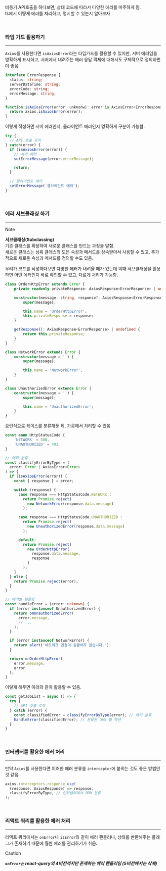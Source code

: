 비동기 API호출을 하다보면, 상태 코드에 따라서 다양한 에러를 마주하게 됨. <br />
ts에서 어떻게 에러를 처리하고, 명시할 수 있는지 알아보자

<br />

### 타입 가드 활용하기
---
`Axios`를 사용한다면 `isAxiosError`라는 타입가드를 활용할 수 있지만, 서버 에러임을 명확하게 표시하고, 서버에서 내려주는 에러 응답 객체에 대해서도 구체적으로 정의하면 더 좋음. <br />

```ts
interface ErrorResponse {
  status: string;
  serverDataTime: string;
  errorCode: string;
  errorMessage: string;
}

function isAxiosError(error: unknonw): error is AxiosError<ErrorResponse> {
  return axios.isAxiosError(error);
}
```
이렇게 작성하면 서버 에러인지, 클라이언트 에러인지 명확하게 구분이 가능함.

```ts
try {
  // API 호출 로직
} catch(error) {
  if (isAxiosError(error)) {
    // 서버 에러
    setErrorMessage(error.errorMessage);

    return;
  }

  // 클라이언트 에러
  setErrorMessage('클라이언트 에러');
}
```

<br />

### 에러 서브클래싱 하기
---
> [!NOTE]
> **서브클래싱(Subclassing)** <br />
> 기존 클래스를 확장하여 새로운 클래스를 만드는 과정을 말함. <br />
> 새로운 클래스는 상위 클래스의 모든 속성과 메서드를 상속받아서 사용할 수 있고, 추가적으로 새로운 속성과 메서드를 정의할 수도 있음.

우리가 코드를 작성하다보면 다양한 에러가 내려올 때가 있는데 이때 서브클래싱을 활용하면 어떤 에러인지 바로 확인할 수 있고, 다르게 처리가 가능함.

```ts
class OrderHttpError extends Error {
    private readonly privateResponse: AxiosResponse<ErrorResponse> | undefined;

    constructor(message: string, response?: AxiosResponse<ErrorResponse>) {
        super(message);

        this.name = 'OrderHttpError';
        this.privateResponse = response;
    }

    getResponse(): AxiosResponse<ErrorResponse> | undefined {
        return this.privateResponse;
    }
}

class NetworkError extends Error {
    constructor(message = '') {
        super(message);

        this.name = 'NetworkError';
    }
}

class UnauthorizedError extends Error {
    constructor(message = '') {
        super(message);

        this.name = 'UnauthorizedError';
    }
}
```

요런식으로 케이스를 분류해둔 뒤, 가공해서 처리할 수 있음

```ts
const enum HttpStatusCode {
    'NETWORK' = 500,
    'UNAUTHORIZED' = 401
}

// 에러 분류
const classifyErrorByType = (
  error: Error | AxiosError<Error>
) => {
  if (isAxiosError(error)) {
    const { response } = error;

    switch (response) {
      case response === HttpStatusCode.NETWORK :
        return Promise.reject(
          new NetworkError(response.data.message)
        );

      case response === HttpStatusCode.UNAUTHORIZED :
        return Promise.reject(
          new UnauthorizedError(response.data.message)
        );

      default:
        return Promise.reject(
          new OrderHttpError(
            response.data.message,
            response
          )
        );
    }
  } else {
    return Promise.reject(error);
  }
}

// 에러별 핸들링
const handleError = (error: unknown) {
  if (error instanceof UnauthorizedError) {
    return onUnauthorizedError(
      error.message,
      // ...
    );
  }

  if (error instanceof NetworkError) {
    return alert('네트워크 연결이 원활하지 않습니다.');
  }

  return onOrderHttpError(
    error.message,
    error
  );
}
```
이렇게 해두면 아래와 같이 활용할 수 있음.

```ts
const getJobList = async () => {
  try {
    // API 호출 로직
  } catch (error) {
    const classifiedError = classifyErrorByType(error); // 에러 분류
    handleError(classifiedError); // 분류된 에러 별 액션
  }
}
```

<br />

### 인터셉터를 활용한 에러 처리
---
만약 `Axios`를 사용한다면 이러한 에러 분류를 `interceptor`에 붙히는 것도 좋은 방법인 것 같음.

```ts
axios.interceptors.response.use(
  (response: AxiosResponse) => response,
  classifyErrorByType, // 인터셉터에서 에러 분류
);
```

<br />

### 리액트 쿼리를 활용한 에러 처리
---
리액트 쿼리에서는 `onError`나 `isError`와 같이 에러 핸들러나, 상태를 반환해주는 플래그가 존재하기 때문에 훨씬 에러를 관리하기가 쉬움.

> [!CAUTION]
> ***`onError는` react-query의 4버전까지만 존재하는 에러 핸들러임 (5버전에서는 삭제)*** <br />

